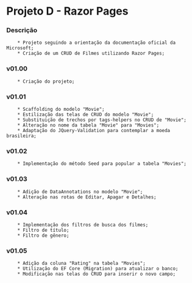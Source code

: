 # Projeto D - Razor Pages

### Descrição
        * Projeto seguindo a orientação da documentação oficial da Microsoft;
        * Criação de um CRUD de Filmes utilizando Razor Pages;

### v01.00
        * Criação do projeto;

### v01.01
        * Scaffolding do modelo "Movie";
        * Estilização das telas de CRUD do modelo "Movie";
        * Substituição de trechos por tags-helpers no CRUD de "Movie";
        * Alteração no nome da tabela "Movie" para "Movies";
        * Adaptação do JQuery-Validation para contemplar a moeda brasileira;

### v01.02
        * Implementação do método Seed para popular a tabela "Movies";

### v01.03
        * Adição de DataAnnotations no modelo "Movie";
        * Alteração nas rotas de Editar, Apagar e Detalhes;

### v01.04
        * Implementação dos filtros de busca dos filmes;
        * Filtro de título;
        * Filtro de gênero;      

### v01.05
        * Adição da coluna "Rating" na tabela "Movies";
        * Utilização do EF Core (Migration) para atualizar o banco;   
        * Modificação nas telas do CRUD para inserir o novo campo;